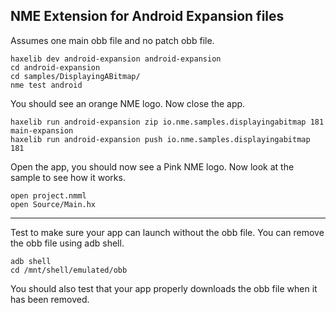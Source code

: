 ## NME Extension for Android Expansion files

Assumes one main obb file and no patch obb file.

```
haxelib dev android-expansion android-expansion
cd android-expansion
cd samples/DisplayingABitmap/
nme test android
```

You should see an orange NME logo. Now close the app.

```
haxelib run android-expansion zip io.nme.samples.displayingabitmap 181 main-expansion
haxelib run android-expansion push io.nme.samples.displayingabitmap 181
```

Open the app, you should now see a Pink NME logo.
Now look at the sample to see how it works.

```
open project.nmml
open Source/Main.hx
```

---

Test to make sure your app can launch without the obb file. You can remove the obb file using adb shell.
```
adb shell
cd /mnt/shell/emulated/obb
```
You should also test that your app properly downloads the obb file when it has been removed.